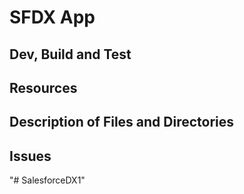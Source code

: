 # SFDX  App

## Dev, Build and Test


## Resources


## Description of Files and Directories


## Issues


"# SalesforceDX1" 
